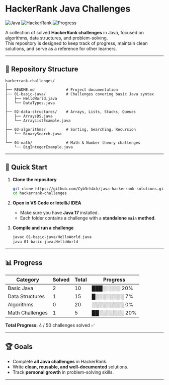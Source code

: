 # HackerRank Java Challenges

![Java](https://img.shields.io/badge/Java-17-blue)
![HackerRank](https://img.shields.io/badge/HackerRank-Challenges-brightgreen)
![Progress](https://img.shields.io/badge/Progress-10%25-orange)

A collection of solved **HackerRank challenges** in Java, focused on algorithms, data structures, and problem-solving.  
This repository is designed to keep track of progress, maintain clean solutions, and serve as a reference for other learners.

---

## 📂 Repository Structure

```
hackerrank-challenges/
│
├── README.md              # Project documentation
├── 01-basic-java/         # Challenges covering basic Java syntax
│   ├── HelloWorld.java
│   └── DataTypes.java
│
├── 02-data-structures/    # Arrays, Lists, Stacks, Queues
│   ├── ArraysDS.java
│   └── ArrayListExample.java
│
├── 03-algorithms/         # Sorting, Searching, Recursion
│   └── BinarySearch.java
│
└── 04-math/               # Math & Number theory challenges
    └── BigIntegerExample.java
```

---

## 🚀 Quick Start

1. **Clone the repository**
   ```bash
   git clone https://github.com/Cyb3rh4ck/java-hackerrank-solutions.git
   cd hackerrank-challenges
   ```

2. **Open in VS Code or IntelliJ IDEA**
   - Make sure you have **Java 17** installed.
   - Each folder contains a challenge with a **standalone `main` method**.

3. **Compile and run a challenge**
   ```bash
   javac 01-basic-java/HelloWorld.java
   java 01-basic-java.HelloWorld
   ```

---

## 📊 Progress

| Category           | Solved | Total | Progress |
|--------------------|--------|-------|---------|
| Basic Java         | 2      | 10    | ███░░░░░ 20% |
| Data Structures    | 1      | 15    | █░░░░░░░░ 7% |
| Algorithms         | 0      | 20    | ░░░░░░░░░ 0% |
| Math Challenges    | 1      | 5     | ██░░░░░░░ 20% |

**Total Progress:** 4 / 50 challenges solved ✅

---

## 🏆 Goals

- Complete **all Java challenges** in HackerRank.
- Write **clean, reusable, and well-documented** solutions.
- Track **personal growth** in problem-solving skills.

---
